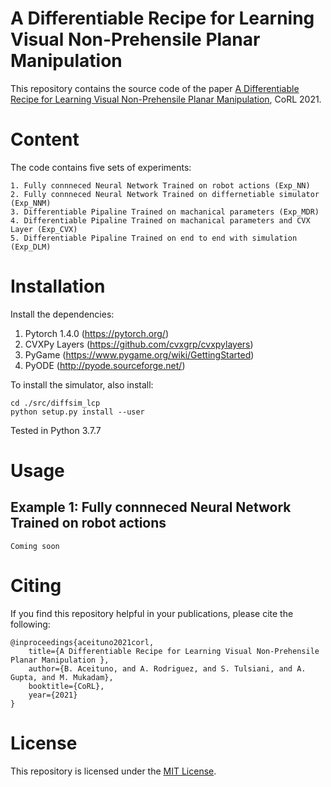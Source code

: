 A Differentiable Recipe for Learning Visual Non-Prehensile Planar Manipulation
===================================================

This repository contains the source code of the paper [A Differentiable Recipe for Learning Visual Non-Prehensile Planar Manipulation](https://openreview.net/forum?id=f7KaqYLO3iE), CoRL 2021.

# Content

The code contains five sets of experiments:
```
1. Fully connneced Neural Network Trained on robot actions (Exp_NN)
2. Fully connneced Neural Network Trained on differnetiable simulator (Exp_NNM)
3. Differentiable Pipaline Trained on machanical parameters (Exp_MDR)
4. Differentiable Pipaline Trained on machanical parameters and CVX Layer (Exp_CVX)
5. Differentiable Pipaline Trained on end to end with simulation (Exp_DLM)
```
# Installation

Install the dependencies:

1. Pytorch 1.4.0 (https://pytorch.org/)
2. CVXPy Layers (https://github.com/cvxgrp/cvxpylayers)
2. PyGame (https://www.pygame.org/wiki/GettingStarted)
2. PyODE (http://pyode.sourceforge.net/)

To install the simulator, also install:

```
cd ./src/diffsim_lcp
python setup.py install --user
```

Tested in Python 3.7.7

# Usage 

## Example 1: Fully connneced Neural Network Trained on robot actions

```
Coming soon
```

# Citing
If you find this repository helpful in your publications, please cite the following:

```
@inproceedings{aceituno2021corl,
    title={A Differentiable Recipe for Learning Visual Non-Prehensile Planar Manipulation },
    author={B. Aceituno, and A. Rodriguez, and S. Tulsiani, and A. Gupta, and M. Mukadam},
    booktitle={CoRL},
    year={2021}
}
```

# License
This repository is licensed under the [MIT License](LICENSE.md).
